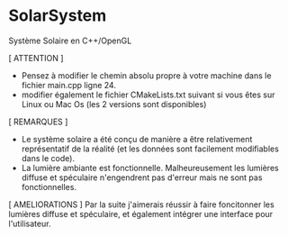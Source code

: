# SolarSystem
Système Solaire en C++/OpenGL


[ ATTENTION ]

- Pensez à modifier le chemin absolu propre à votre machine dans le fichier main.cpp ligne 24.
- modifier également le fichier CMakeLists.txt suivant si vous êtes sur Linux ou Mac Os (les 2 versions sont disponibles)

[ REMARQUES ]
- Le système solaire a été conçu de manière a être relativement représentatif de la réalité (et les données sont facilement modifiables dans le code).
- La lumière ambiante est fonctionnelle. Malheureusement les lumières diffuse et spéculaire n'engendrent pas d'erreur mais ne sont pas fonctionnelles.

[ AMELIORATIONS ]
Par la suite j'aimerais réussir à faire foncitonner les lumières diffuse et spéculaire, et également intégrer une interface pour l'utilisateur.


